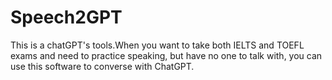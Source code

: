 # Speech2GPT

This is a chatGPT's tools.When you want to take both IELTS and TOEFL exams and need to practice speaking, but have no one to talk with, you can use this software to converse with ChatGPT.
